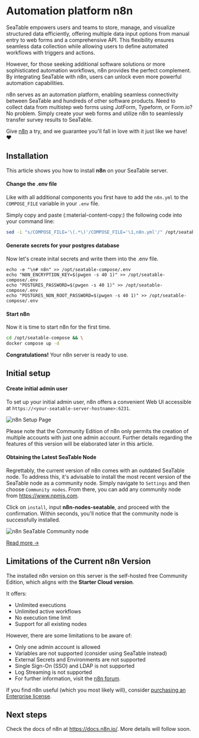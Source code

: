 # Automation platform n8n

SeaTable empowers users and teams to store, manage, and visualize structured data efficiently, offering multiple data input options from manual entry to web forms and a comprehensive API. This flexibility ensures seamless data collection while allowing users to define automated workflows with triggers and actions.

However, for those seeking additional software solutions or more sophisticated automation workflows, n8n provides the perfect complement. By integrating SeaTable with n8n, users can unlock even more powerful automation capabilities.

n8n serves as an automation platform, enabling seamless connectivity between SeaTable and hundreds of other software products. Need to collect data from multistep web forms using JotForm, Typeform, or Form.io? No problem. Simply create your web forms and utilize n8n to seamlessly transfer survey results to SeaTable.

Give [n8n](https://n8n.io) a try, and we guarantee you'll fall in love with it just like we have! :heart:

## Installation

This article shows you how to install **n8n** on your SeaTable server.

#### Change the .env file

Like with all additional components you first have to add the `n8n.yml` to the `COMPOSE_FILE` variable in your `.env` file.

Simply copy and paste (:material-content-copy:) the following code into your command line:

```bash
sed -i "s/COMPOSE_FILE='\(.*\)'/COMPOSE_FILE='\1,n8n.yml'/" /opt/seatable-compose/.env
```

#### Generate secrets for your postgres database

Now let's create inital secrets and write them into the .env file.

```
echo -e "\n# n8n" >> /opt/seatable-compose/.env
echo "N8N_ENCRYPTION_KEY=$(pwgen -s 40 1)" >> /opt/seatable-compose/.env
echo "POSTGRES_PASSWORD=$(pwgen -s 40 1)" >> /opt/seatable-compose/.env
echo "POSTGRES_NON_ROOT_PASSWORD=$(pwgen -s 40 1)" >> /opt/seatable-compose/.env
```

#### Start n8n

Now it is time to start n8n for the first time.

```bash
cd /opt/seatable-compose && \
docker compose up -d
```

**Congratulations!** Your n8n server is ready to use.

## Initial setup

#### Create initial admin user

To set up your initial admin user, n8n offers a convenient Web UI accessible at `https://<your-seatable-server-hostname>:6231`.

![n8n Setup Page](/images/n8n-setup.png)

Please note that the Community Edition of n8n only permits the creation of multiple accounts with just one admin account. Further details regarding the features of this version will be elaborated later in this article.

#### Obtaining the Latest SeaTable Node

Regrettably, the current version of n8n comes with an outdated SeaTable node. To address this, it's advisable to install the most recent version of the SeaTable node as a community node. Simply navigate to `Settings` and then choose `Community nodes`. From there, you can add any community node from <https://www.npmjs.com>.

Click on `install`, input **n8n-nodes-seatable**, and proceed with the confirmation. Within seconds, you'll notice that the community node is successfully installed.

![n8n SeaTable Community node](/images/n8n-seatable-community-node.png)

[Read more →](https://forum.seatable.io/t/rework-of-n8n-seatable-integration/2745/10)

## Limitations of the Current n8n Version

The installed n8n version on this server is the self-hosted free Community Edition, which aligns with the **Starter Cloud version**.

It offers:

- Unlimited executions
- Unlimited active workflows
- No execution time limit
- Support for all existing nodes

However, there are some limitations to be aware of:

- Only one admin account is allowed
- Variables are not supported (consider using SeaTable instead)
- External Secrets and Environments are not supported
- Single Sign-On (SSO) and LDAP is not supported
- Log Streaming is not supported
- For further information, visit the [n8n forum](https://community.n8n.io/t/feedback-self-hosted-pricing/22727/56).

If you find n8n useful (which you most likely will), consider [purchasing an Enterprise license](https://n8n.io/pricing/).

## Next steps

Check the docs of n8n at https://docs.n8n.io/. More details will follow soon.
